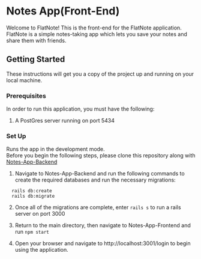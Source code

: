 # Notes App(Front-End)

Welcome to FlatNote! This is the front-end for the FlatNote application. FlatNote is a simple notes-taking app which lets you save your notes and share them with friends.

## Getting Started

These instructions will get you a copy of the project up and running on your local machine.

### Prerequisites

In order to run this application, you must have the following: 
  1. A PostGres server running on port 5434
 
### Set Up

Runs the app in the development mode.<br />
Before you begin the following steps, please clone this repository along with [Notes-App-Backend](https://github.com/Janaehall/Notes-App-Backend)
  1. Navigate to Notes-App-Backend and run the following commands to create the required databases and run the necessary migrations:
  ```
    rails db:create
    rails db:migrate
  ```
  2. Once all of the migrations are complete, enter ```rails s``` to run a rails server on port 3000

  3. Return to the main directory, then navigate to Notes-App-Frontend and run ```npm start```
  4. Open your browser and navigate to http://localhost:3001/login to begin using the application.


